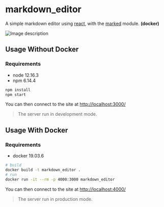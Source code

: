 # markdown_editor

A simple markdown editor using [react](https://fr.reactjs.org/), with the [marked](https://www.npmjs.com/package/marked) module. __(docker)__

![Image description](https://i.ibb.co/yRwSXDR/markdown-editor-screenshot-1.png)

## Usage Without Docker

### Requirements

- node  12.16.3
- npm   6.14.4

```bash
npm install
npm start
```
You can then connect to the site at [http://localhost:3000/](http://localhost:3000/)

> The server run in development mode.

## Usage With Docker

### Requirements

- docker 19.03.6

```bash
# build
docker build -t markdown_editor .
# run
docker run -it --rm -p 4000:3000 markdown_editor
```
You can then connect to the site at [http://localhost:4000/](http://localhost:4000/)

> The server run in production mode.
